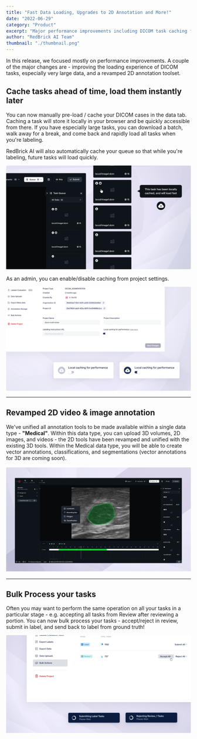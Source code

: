 ```yaml
---
title: "Fast Data Loading, Upgrades to 2D Annotation and More!"
date: "2022-06-29"
category: "Product"
excerpt: "Major performance improvements including DICOM task caching for faster loading, unified Medical data type with revamped 2D video & image annotation tools, and new bulk processing capabilities for tasks."
author: "RedBrick AI Team"
thumbnail: "./thumbnail.png"
---
```


In this release, we focused mostly on performance improvements. A couple of the major changes are - improving the loading experience of DICOM tasks, especially very large data, and a revamped 2D annotation toolset.

## Cache tasks ahead of time, load them instantly later

You can now manually pre-load / cache your DICOM cases in the data tab. Caching a task will store it locally in your browser and be quickly accessible from there. If you have especially large tasks, you can download a batch, walk away for a break, and come back and rapidly load all tasks when you're labeling.

RedBrick AI will also automatically cache your queue so that while you're labeling, future tasks will load quickly.

![](./image1.png)

As an admin, you can enable/disable caching from project settings.

![](./image2.png)

---

## Revamped 2D video & image annotation

We've unified all annotation tools to be made available within a single data type - **"Medical"**. Within this data type, you can upload 3D volumes, 2D images, and videos - the 2D tools have been revamped and unified with the existing 3D tools. Within the Medical data type, you will be able to create vector annotations, classifications, and segmentations (vector annotations for 3D are coming soon).

![](./image3.png)

---

## Bulk Process your tasks

Often you may want to perform the same operation on all your tasks in a particular stage - e.g. accepting all tasks from Review after reviewing a portion. You can now bulk process your tasks - accept/reject in review, submit in label, and send back to label from ground truth!

![](./image4.png)

